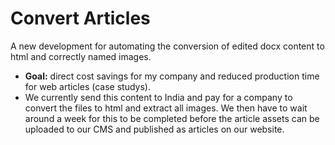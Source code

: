# Convert Articles

A new development for automating the conversion of edited docx content to html and correctly named images. 

- **Goal:** direct cost savings for my company and reduced production time for web articles (case studys).
- We currently send this content to India and pay for a company to convert the files to html and extract all images. We then have to wait around a week for this to be completed before the article assets can be uploaded to our CMS and published as articles on our website.